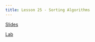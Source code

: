 ```yaml
---
title: Lesson 25 - Sorting Algorithms
---
```


[Slides](https://github.com/novillo-cs/apcsa_material/blob/main/lessons/25_sorting_algorithms.pdf)

[Lab](https://novillo-cs.github.io/apcsa/labs/lab_06_sorts/)
